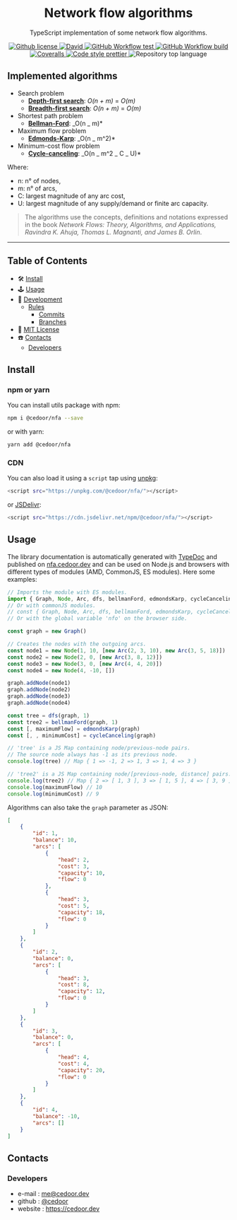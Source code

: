 <p align="center">
    <h1 align="center">
        Network flow algorithms
    </h1>
    <p align="center">TypeScript implementation of some network flow algorithms.</p>
</p>

<p align="center">
    <a href="https://github.com/cedoor/network-flow-algorithms/blob/master/LICENSE" target="_blank">
        <img alt="Github license" src="https://img.shields.io/github/license/cedoor/network-flow-algorithms.svg?style=flat-square">
    </a>
    <a href="https://david-dm.org/cedoor/network-flow-algorithms?type=dev" target="_blank">
        <img alt="David" src="https://img.shields.io/david/dev/cedoor/network-flow-algorithms?style=flat-square">
    </a>
    <a href="https://github.com/cedoor/network-flow-algorithms/actions?query=workflow%3Atest" target="_blank">
        <img alt="GitHub Workflow test" src="https://img.shields.io/github/workflow/status/cedoor/network-flow-algorithms/test?label=test&style=flat-square&logo=github">
    </a>
    <a href="https://github.com/cedoor/network-flow-algorithms/actions?query=workflow%3Abuild" target="_blank">
        <img alt="GitHub Workflow build" src="https://img.shields.io/github/workflow/status/cedoor/network-flow-algorithms/build?style=flat-square&logo=github">
    </a>
    <a href='https://coveralls.io/github/cedoor/network-flow-algorithms?branch=main' target="_blank">
        <img alt="Coveralls" src="https://img.shields.io/coveralls/github/cedoor/network-flow-algorithms/main?style=flat-square&logo=coveralls">
    </a>
    <a href="https://prettier.io/" target="_blank">
        <img alt="Code style prettier" src="https://img.shields.io/badge/code%20style-prettier-f8bc45?style=flat-square&logo=prettier">
    </a>
    <img alt="Repository top language" src="https://img.shields.io/github/languages/top/cedoor/network-flow-algorithms?style=flat-square&logo=typescript">
</p>

## Implemented algorithms

-   Search problem
    -   [**Depth-first search**](https://nfa.cedoor.dev/globals.html#dfs): _O(n + m)_ = _O(m)_
    -   [**Breadth-first search**](https://nfa.cedoor.dev/globals.html#bfs): _O(n + m)_ = _O(m)_
-   Shortest path problem
    -   [**Bellman-Ford**](https://nfa.cedoor.dev/globals.html#bellmanford): _O(n _ m)\*
-   Maximum flow problem
    -   [**Edmonds-Karp**](https://nfa.cedoor.dev/globals.html#edmondskarp): _O(n _ m^2)\*
-   Minimum-cost flow problem
    -   [**Cycle-canceling**](https://nfa.cedoor.dev/globals.html#cyclecanceling): _O(n _ m^2 _ C _ U)\*

Where:

-   n: n° of nodes,
-   m: n° of arcs,
-   C: largest magnitude of any arc cost,
-   U: largest magnitude of any supply/demand or finite arc capacity.

> The algorithms use the concepts, definitions and notations expressed in the book _Network Flows: Theory, Algorithms, and Applications, Ravindra K. Ahuja, Thomas L. Magnanti, and James B. Orlin_.

---

## Table of Contents

-   🛠 [Install](#install)
-   🕹 [Usage](#usage)
-   🔬 [Development](#development)
    -   [Rules](#scroll-rules)
        -   [Commits](https://github.com/cedoor/cedoor/tree/main/git#commits-rules)
        -   [Branches](https://github.com/cedoor/cedoor/tree/main/git#branch-rules)
-   🧾 [MIT License](https://github.com/cedoor/network-flow-algorithms/blob/master/LICENSE)
-   ☎️ [Contacts](#contacts)
    -   [Developers](#developers)

## Install

### npm or yarn

You can install utils package with npm:

```bash
npm i @cedoor/nfa --save
```

or with yarn:

```bash
yarn add @cedoor/nfa
```

### CDN

You can also load it using a `script` tap using [unpkg](https://unpkg.com/):

```bash
<script src="https://unpkg.com/@cedoor/nfa/"></script>
```

or [JSDelivr](https://www.jsdelivr.com/):

```bash
<script src="https://cdn.jsdelivr.net/npm/@cedoor/nfa/"></script>
```

## Usage

The library documentation is automatically generated with [TypeDoc](https://typedoc.org/) and published on [nfa.cedoor.dev](https://nfa.cedoor.dev)
and can be used on Node.js and browsers with different types of modules (AMD, CommonJS, ES modules). Here some examples:

```javascript
// Imports the module with ES modules.
import { Graph, Node, Arc, dfs, bellmanFord, edmondsKarp, cycleCanceling } from "@cedoor/nfa"
// Or with commonJS modules.
// const { Graph, Node, Arc, dfs, bellmanFord, edmondsKarp, cycleCanceling } = require("@cedoor/nfa")
// Or with the global variable 'nfo' on the browser side.

const graph = new Graph()

// Creates the nodes with the outgoing arcs.
const node1 = new Node(1, 10, [new Arc(2, 3, 10), new Arc(3, 5, 18)])
const node2 = new Node(2, 0, [new Arc(3, 8, 12)])
const node3 = new Node(3, 0, [new Arc(4, 4, 20)])
const node4 = new Node(4, -10, [])

graph.addNode(node1)
graph.addNode(node2)
graph.addNode(node3)
graph.addNode(node4)

const tree = dfs(graph, 1)
const tree2 = bellmanFord(graph, 1)
const [, maximumFlow] = edmondsKarp(graph)
const [, , minimumCost] = cycleCanceling(graph)

// 'tree' is a JS Map containing node/previous-node pairs.
// The source node always has -1 as its previous node.
console.log(tree) // Map { 1 => -1, 2 => 1, 3 => 1, 4 => 3 }

// 'tree2' is a JS Map containing node/[previous-node, distance] pairs.
console.log(tree2) // Map { 2 => [ 1, 3 ], 3 => [ 1, 5 ], 4 => [ 3, 9 ] }
console.log(maximumFlow) // 10
console.log(minimumCost) // 9
```

Algorithms can also take the `graph` parameter as JSON:

```json
[
    {
        "id": 1,
        "balance": 10,
        "arcs": [
            {
                "head": 2,
                "cost": 3,
                "capacity": 10,
                "flow": 0
            },
            {
                "head": 3,
                "cost": 5,
                "capacity": 18,
                "flow": 0
            }
        ]
    },
    {
        "id": 2,
        "balance": 0,
        "arcs": [
            {
                "head": 3,
                "cost": 8,
                "capacity": 12,
                "flow": 0
            }
        ]
    },
    {
        "id": 3,
        "balance": 0,
        "arcs": [
            {
                "head": 4,
                "cost": 4,
                "capacity": 20,
                "flow": 0
            }
        ]
    },
    {
        "id": 4,
        "balance": -10,
        "arcs": []
    }
]
```

## Contacts

### Developers

-   e-mail : me@cedoor.dev
-   github : [@cedoor](https://github.com/cedoor)
-   website : https://cedoor.dev
